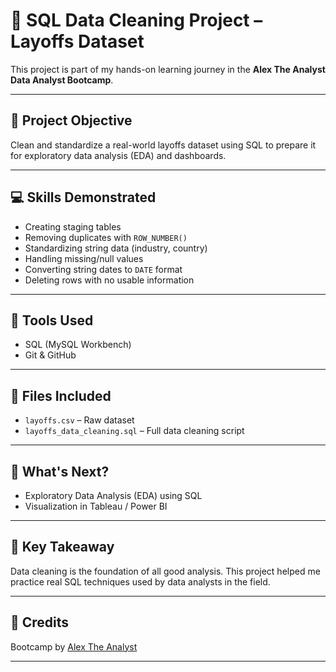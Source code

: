 # 🧹 SQL Data Cleaning Project – Layoffs Dataset

This project is part of my hands-on learning journey in the **Alex The Analyst Data Analyst Bootcamp**.

---

## 📌 Project Objective

Clean and standardize a real-world layoffs dataset using SQL to prepare it for exploratory data analysis (EDA) and dashboards.

---

## 💻 Skills Demonstrated

- Creating staging tables
- Removing duplicates with `ROW_NUMBER()`
- Standardizing string data (industry, country)
- Handling missing/null values
- Converting string dates to `DATE` format
- Deleting rows with no usable information

---

## 🧰 Tools Used

- SQL (MySQL Workbench)
- Git & GitHub

---

## 📂 Files Included

- `layoffs.csv` – Raw dataset
- `layoffs_data_cleaning.sql` – Full data cleaning script

---

## 🎯 What's Next?

- Exploratory Data Analysis (EDA) using SQL
- Visualization in Tableau / Power BI

---

## 🧠 Key Takeaway

Data cleaning is the foundation of all good analysis. This project helped me practice real SQL techniques used by data analysts in the field.

---

## 🙌 Credits

Bootcamp by [Alex The Analyst](https://www.youtube.com/c/AlexTheAnalyst)

---
